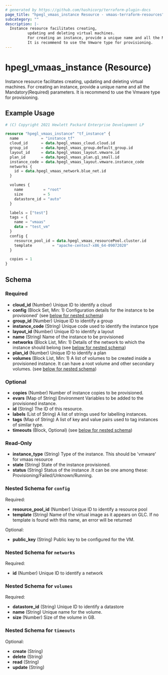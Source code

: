 ```yaml
---
# generated by https://github.com/hashicorp/terraform-plugin-docs
page_title: "hpegl_vmaas_instance Resource - vmaas-terraform-resources"
subcategory: ""
description: |-
  Instance resource facilitates creating,
          updating and deleting virtual machines.
          For creating an instance, provide a unique name and all the Mandatory(Required) parameters.
          It is recommend to use the Vmware type for provisioning.
---
```


# hpegl_vmaas_instance (Resource)

Instance resource facilitates creating,
		updating and deleting virtual machines.
		For creating an instance, provide a unique name and all the Mandatory(Required) parameters.
		It is recommend to use the Vmware type for provisioning.

## Example Usage

```terraform
# (C) Copyright 2021 Hewlett Packard Enterprise Development LP

resource "hpegl_vmaas_instance" "tf_instance" {
  name          = "instance_tf"
  cloud_id      = data.hpegl_vmaas_cloud.cloud.id
  group_id      = data.hpegl_vmaas_group.default_group.id
  layout_id     = data.hpegl_vmaas_layout.vmware.id
  plan_id       = data.hpegl_vmaas_plan.g1_small.id
  instance_code = data.hpegl_vmaas_layout.vmware.instance_code
  networks {
    id = data.hpegl_vmaas_network.blue_net.id
  }

  volumes {
    name         = "root"
    size         = 5
    datastore_id = "auto"
  }

  labels = ["test"]
  tags = {
    name = "vmaas"
    data = "test_vm"
  }
  config {
    resource_pool_id = data.hpegl_vmaas_resourcePool.cluster.id
    template         = "apache-centos7-x86_64-09072020"
  }

  copies = 1
}
```

<!-- schema generated by tfplugindocs -->
## Schema

### Required

- **cloud_id** (Number) Unique ID to identify a cloud
- **config** (Block Set, Min: 1) Configuration details for the instance to be provisioned' (see [below for nested schema](#nestedblock--config))
- **group_id** (Number) Unique ID to identify a group
- **instance_code** (String) Unique code used to identify the instance type
- **layout_id** (Number) Unique ID to identify a layout
- **name** (String) Name of the instance to be provisioned
- **networks** (Block List, Min: 1) Details of the network to which the instance should belong (see [below for nested schema](#nestedblock--networks))
- **plan_id** (Number) Unique ID to identify a plan
- **volumes** (Block List, Min: 1) A list of volumes to be created inside a provisioned instance.
				It can have a root volume and other secondary volumes. (see [below for nested schema](#nestedblock--volumes))

### Optional

- **copies** (Number) Number of instance copies to be provisioned.
- **evars** (Map of String) Environment Variables to be added to the provisioned instance.
- **id** (String) The ID of this resource.
- **labels** (List of String) A list of strings used for labelling instances.
- **tags** (Map of String) A list of key and value pairs used to tag instances of similar type.
- **timeouts** (Block, Optional) (see [below for nested schema](#nestedblock--timeouts))

### Read-Only

- **instance_type** (String) Type of the instance. This should be 'vmware' for vmaas resource
- **state** (String) State of the instance provisioned.
- **status** (String) Status of the instance .It can be one among these:
				 Provisioning/Failed/Unknown/Running.

<a id="nestedblock--config"></a>
### Nested Schema for `config`

Required:

- **resource_pool_id** (Number) Unique ID to identify a resource pool
- **template** (String) Name of the virtual image as it appears on GLC. If no template is found with this name, an error will be returned

Optional:

- **public_key** (String) Public key to be configured for the VM.


<a id="nestedblock--networks"></a>
### Nested Schema for `networks`

Required:

- **id** (Number) Unique ID to identify a network


<a id="nestedblock--volumes"></a>
### Nested Schema for `volumes`

Required:

- **datastore_id** (String) Unique ID to identify a datastore
- **name** (String) Unique name for the volume.
- **size** (Number) Size of the volume in GB.


<a id="nestedblock--timeouts"></a>
### Nested Schema for `timeouts`

Optional:

- **create** (String)
- **delete** (String)
- **read** (String)
- **update** (String)


